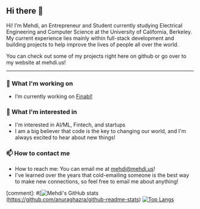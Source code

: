 ## Hi there 👋

Hi! I’m Mehdi, an Entrepreneur and Student currently studying Electrical Engineering and Computer Science at the University of California, Berkeley. My current experience lies mainly within full-stack development and building projects to help improve the lives of people all over the world. 

You can check out some of my projects right here on github or go over to my website at mehdi.us!

---
### 🔭 What I'm working on
- I’m currently working on [Finabl!](https://finabl.org)

### 🌱 What I'm interested in
- I'm interested in AI/ML, Fintech, and startups
- I am a big believer that code is the key to changing our world, and I'm always excited to hear about new things!

### 📫  How to contact me
- How to reach me: You can email me at [mehdi@mehdi.us](mailto:mehdi@mehdi.us)!
- I've learned over the years that cold-emailing someone is the best way to make new connections, so feel free to email me about anything!


[comment]: #[![Mehdi's GitHub stats](https://github-readme-stats.vercel.app/api?username=mehdihdev&hide=issues&count_private=true&show_icons=true&theme=algolia)(https://github.com/anuraghazra/github-readme-stats)
[![Top Langs](https://github-readme-stats.vercel.app/api/top-langs/?username=mehdihdev&theme=algolia)](https://github.com/anuraghazra/github-readme-stats)
